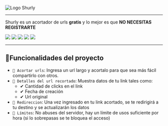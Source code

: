 ![Logo Shurly](https://res.cloudinary.com/javipineyro/image/upload/v1683335526/shurly_cbaazk.jpg)
***
 <p>Shurly es un acortador de urls <strong>gratis</strong> y lo mejor es que <strong>NO NECESITAS REGISTRARTE</strong></p>


  ![](https://img.shields.io/badge/JavaScript-F7DF1E?style=for-the-badge&logo=javascript&logoColor=black)
  ![](https://img.shields.io/badge/React-20232A?style=for-the-badge&logo=react&logoColor=61DAFB)
  ![](https://img.shields.io/badge/Tailwind-20232A?style=for-the-badge&logo=tailwindcss&logoColor=61DAFB)
  ![](https://img.shields.io/badge/Node.js-43853D?style=for-the-badge&logo=node.js&logoColor=white)
  ![](https://img.shields.io/badge/MongoDB-%234ea94b.svg?style=for-the-badge&logo=mongodb&logoColor=white)


***

## :hammer:Funcionalidades del proyecto

- `📌 Acortar urls`: Ingresa un url largo y acortalo para que sea más fácil compartirlo con otros.
- `📌 Detalles del url recortado`: Muestra datos de tu link tales como:
  - ✔ Cantidad de clicks en el link
  - ✔ Fecha de creación
  - ✔ Url original
- `📌 Redireccion`: Una vez ingresado en tu link acortado, se te redirigirá a tu destino y se actualizarán los datos
- `📌 Límites`: No abuses del servidor, hay un límite de usos suficiente por hora (si lo sobrepasas se te bloquea el acceso)
